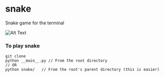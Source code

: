# snake
Snake game for the terminal

![Alt Text](https://media.giphy.com/media/1wrAIDZ504i4X08u2y/giphy.gif)

### To play snake

```
git clone
python __main__.py // From the root directory
// OR
python snake/   // From the root's parent directory (this is easier)
```

